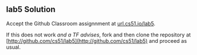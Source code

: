 
## lab5 Solution




Accept the Github Classroom assignnment at 
[url.cs51.io/lab5](http://url.cs51.io/lab5). 

If this does not work _and a TF advises_, fork and then clone the repository at 
[http://github.com/cs51/lab5](http://github.com/cs51/lab5) 
and proceed as usual.

